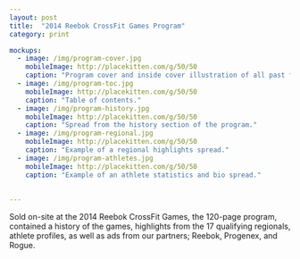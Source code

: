 ```yaml
---
layout: post
title:  "2014 Reebok CrossFit Games Program"
category: print

mockups:
  - image: /img/program-cover.jpg
    mobileImage: http://placekitten.com/g/50/50
    caption: "Program cover and inside cover illustration of all past female champs."
  - image: /img/program-toc.jpg
    mobileImage: http://placekitten.com/g/50/50
    caption: "Table of contents."
  - image: /img/program-history.jpg
    mobileImage: http://placekitten.com/g/50/50
    caption: "Spread from the history section of the program."
  - image: /img/program-regional.jpg
    mobileImage: http://placekitten.com/g/50/50
    caption: "Example of a regional highlights spread."
  - image: /img/program-athletes.jpg
    mobileImage: http://placekitten.com/g/50/50
    caption: "Example of an athlete statistics and bio spread."
    
    
---
```

Sold on-site at the 2014 Reebok CrossFit Games, the 120-page program, contained a history of the games, highlights from the 17 qualifying regionals, athlete profiles, as well as ads from our partners; Reebok, Progenex, and Rogue. 